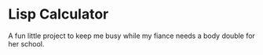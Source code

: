 # Lisp Calculator

A fun little project to keep me busy while my fiance needs a body double for her school.

